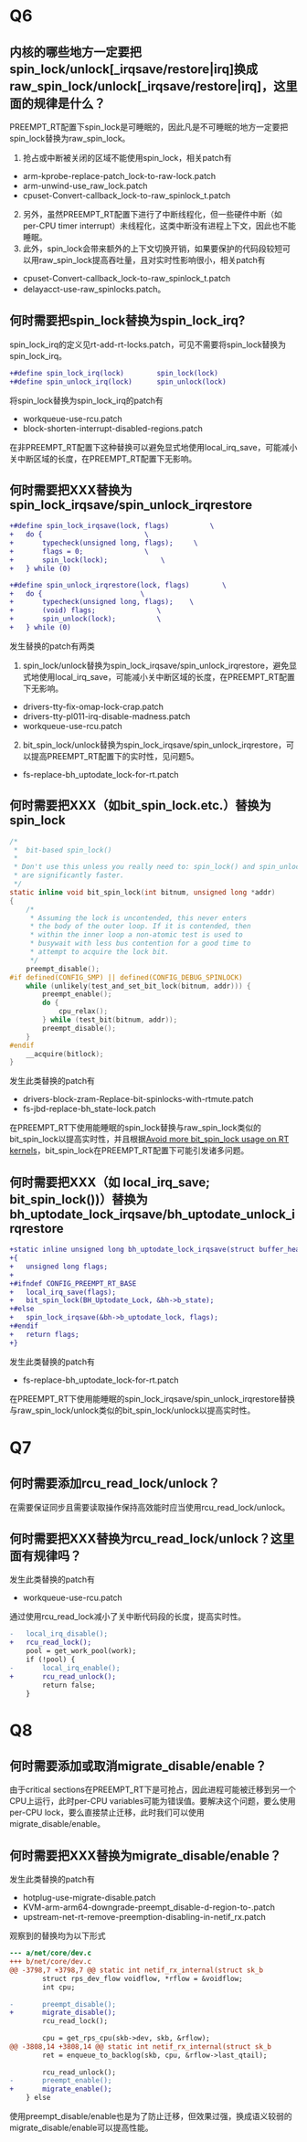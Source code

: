 # Q6

## 内核的哪些地方一定要把spin_lock/unlock[_irqsave/restore|irq]换成raw_spin_lock/unlock[_irqsave/restore|irq]，这里面的规律是什么？

PREEMPT_RT配置下spin_lock是可睡眠的，因此凡是不可睡眠的地方一定要把spin_lock替换为raw_spin_lock。

1. 抢占或中断被关闭的区域不能使用spin_lock，相关patch有
  * arm-kprobe-replace-patch_lock-to-raw-lock.patch
  * arm-unwind-use_raw_lock.patch
  * cpuset-Convert-callback_lock-to-raw_spinlock_t.patch
2. 另外，虽然PREEMPT_RT配置下进行了中断线程化，但一些硬件中断（如per-CPU timer interrupt）未线程化，这类中断没有进程上下文，因此也不能睡眠。
3. 此外，spin_lock会带来额外的上下文切换开销，如果要保护的代码段较短可以用raw_spin_lock提高吞吐量，且对实时性影响很小，相关patch有
  * cpuset-Convert-callback_lock-to-raw_spinlock_t.patch
  * delayacct-use-raw_spinlocks.patch。

## 何时需要把spin_lock替换为spin_lock_irq?

spin_lock_irq的定义见rt-add-rt-locks.patch，可见不需要将spin_lock替换为spin_lock_irq。

```diff
+#define spin_lock_irq(lock)		spin_lock(lock)
+#define spin_unlock_irq(lock)		spin_unlock(lock)
```

将spin_lock替换为spin_lock_irq的patch有

* workqueue-use-rcu.patch
* block-shorten-interrupt-disabled-regions.patch

在非PREEMPT_RT配置下这种替换可以避免显式地使用local_irq_save，可能减小关中断区域的长度，在PREEMPT_RT配置下无影响。

## 何时需要把XXX替换为spin_lock_irqsave/spin_unlock_irqrestore

```diff
+#define spin_lock_irqsave(lock, flags)			 \
+	do {						 \
+		typecheck(unsigned long, flags);	 \
+		flags = 0;				 \
+		spin_lock(lock);			 \
+	} while (0)

+#define spin_unlock_irqrestore(lock, flags)		\
+	do {						\
+		typecheck(unsigned long, flags);	\
+		(void) flags;				\
+		spin_unlock(lock);			\
+	} while (0)
```

发生替换的patch有两类

1. spin_lock/unlock替换为spin_lock_irqsave/spin_unlock_irqrestore，避免显式地使用local_irq_save，可能减小关中断区域的长度，在PREEMPT_RT配置下无影响。
  * drivers-tty-fix-omap-lock-crap.patch
  * drivers-tty-pl011-irq-disable-madness.patch
  * workqueue-use-rcu.patch
2. bit_spin_lock/unlock替换为spin_lock_irqsave/spin_unlock_irqrestore，可以提高PREEMPT_RT配置下的实时性，见问题5。
  * fs-replace-bh_uptodate_lock-for-rt.patch

## 何时需要把XXX（如bit_spin_lock.etc.）替换为spin_lock

```c
/*
 *  bit-based spin_lock()
 *
 * Don't use this unless you really need to: spin_lock() and spin_unlock()
 * are significantly faster.
 */
static inline void bit_spin_lock(int bitnum, unsigned long *addr)
{
	/*
	 * Assuming the lock is uncontended, this never enters
	 * the body of the outer loop. If it is contended, then
	 * within the inner loop a non-atomic test is used to
	 * busywait with less bus contention for a good time to
	 * attempt to acquire the lock bit.
	 */
	preempt_disable();
#if defined(CONFIG_SMP) || defined(CONFIG_DEBUG_SPINLOCK)
	while (unlikely(test_and_set_bit_lock(bitnum, addr))) {
		preempt_enable();
		do {
			cpu_relax();
		} while (test_bit(bitnum, addr));
		preempt_disable();
	}
#endif
	__acquire(bitlock);
}
```

发生此类替换的patch有

* drivers-block-zram-Replace-bit-spinlocks-with-rtmute.patch
* fs-jbd-replace-bh_state-lock.patch

在PREEMPT_RT下使用能睡眠的spin_lock替换与raw_spin_lock类似的bit_spin_lock以提高实时性，并且根据[Avoid more bit_spin_lock usage on RT kernels](http://www.spinics.net/lists/linux-rt-users/msg10127.html)，bit_spin_lock在PREEMPT_RT配置下可能引发诸多问题。

## 何时需要把XXX（如 local_irq_save; bit_spin_lock())）替换为bh_uptodate_lock_irqsave/bh_uptodate_unlock_irqrestore

```diff
+static inline unsigned long bh_uptodate_lock_irqsave(struct buffer_head *bh)
+{
+	unsigned long flags;
+
+#ifndef CONFIG_PREEMPT_RT_BASE
+	local_irq_save(flags);
+	bit_spin_lock(BH_Uptodate_Lock, &bh->b_state);
+#else
+	spin_lock_irqsave(&bh->b_uptodate_lock, flags);
+#endif
+	return flags;
+}
```

发生此类替换的patch有

* fs-replace-bh_uptodate_lock-for-rt.patch

在PREEMPT_RT下使用能睡眠的spin_lock_irqsave/spin_unlock_irqrestore替换与raw_spin_lock/unlock类似的bit_spin_lock/unlock以提高实时性。

# Q7

## 何时需要添加rcu_read_lock/unlock？

在需要保证同步且需要读取操作保持高效能时应当使用rcu_read_lock/unlock。

## 何时需要把XXX替换为rcu_read_lock/unlock？这里面有规律吗？

发生此类替换的patch有

* workqueue-use-rcu.patch

通过使用rcu_read_lock减小了关中断代码段的长度，提高实时性。

```diff
-	local_irq_disable();
+	rcu_read_lock();
 	pool = get_work_pool(work);
 	if (!pool) {
-		local_irq_enable();
+		rcu_read_unlock();
 		return false;
 	}
```

# Q8

## 何时需要添加或取消migrate_disable/enable？

由于critical sections在PREEMPT_RT下是可抢占，因此进程可能被迁移到另一个CPU上运行，此时per-CPU variables可能为错误值。要解决这个问题，要么使用per-CPU lock，要么直接禁止迁移，此时我们可以使用migrate_disable/enable。

## 何时需要把XXX替换为migrate_disable/enable？

发生此类替换的patch有

* hotplug-use-migrate-disable.patch
* KVM-arm-arm64-downgrade-preempt_disable-d-region-to-.patch
* upstream-net-rt-remove-preemption-disabling-in-netif_rx.patch

观察到的替换均为以下形式

```diff
--- a/net/core/dev.c
+++ b/net/core/dev.c
@@ -3798,7 +3798,7 @@ static int netif_rx_internal(struct sk_b
 		struct rps_dev_flow voidflow, *rflow = &voidflow;
 		int cpu;
 
-		preempt_disable();
+		migrate_disable();
 		rcu_read_lock();
 
 		cpu = get_rps_cpu(skb->dev, skb, &rflow);
@@ -3808,14 +3808,14 @@ static int netif_rx_internal(struct sk_b
 		ret = enqueue_to_backlog(skb, cpu, &rflow->last_qtail);
 
 		rcu_read_unlock();
-		preempt_enable();
+		migrate_enable();
 	} else
```

使用preempt_disable/enable也是为了防止迁移，但效果过强，换成语义较弱的migrate_disable/enable可以提高性能。
